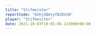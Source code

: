 ```yaml
---
title: "Stifmeister"
reportCode: "6XhjdQmtyfBJDVzN"
player: "Stifmeister"
date: 2021-10-03T19:05:08.133000+00:00
---
```


